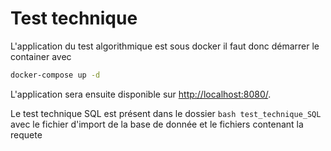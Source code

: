 # Test technique

L'application du test algorithmique est sous docker il faut donc démarrer le container avec 
```bash
docker-compose up -d
```

L'application sera ensuite disponible sur [http://localhost:8080/](http://localhost:8080/).

Le test technique SQL est présent dans le dossier ```bash test_technique_SQL ``` avec le fichier d'import de la base de donnée et le fichiers contenant la requete
